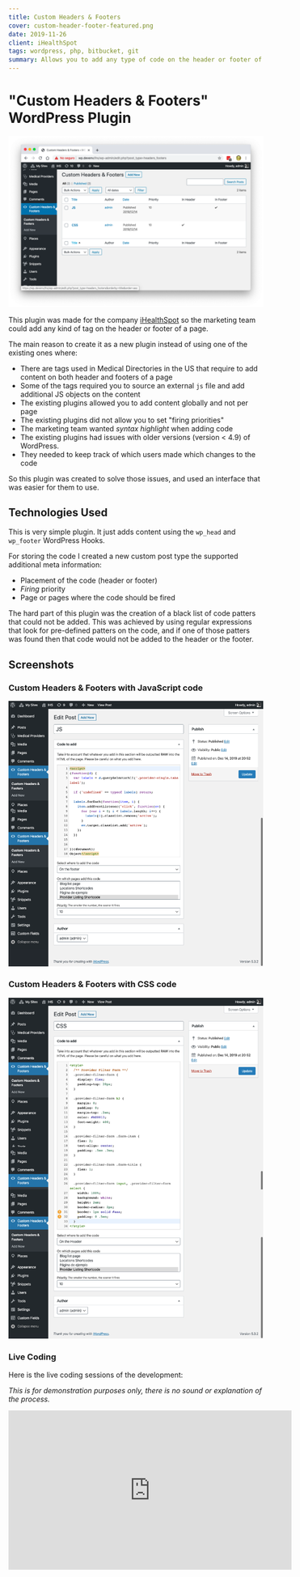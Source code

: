 ```yaml
---
title: Custom Headers & Footers
cover: custom-header-footer-featured.png
date: 2019-11-26
client: iHealthSpot
tags: wordpress, php, bitbucket, git
summary: Allows you to add any type of code on the header or footer of a WP page
---
```


# "Custom Headers & Footers" WordPress Plugin

![Cover Image](custom-header-footer-featured.png)

This plugin was made for the company [iHealthSpot](https://ihealthspot.com) so the marketing team could add any kind of tag on the header or footer of a page.

The main reason to create it as a new plugin instead of using one of the existing ones where:

- There are tags used in Medical Directories in the US that require to add content on both header and footers of a page
- Some of the tags required you to source an external `js` file and add additional JS objects on the content
- The existing plugins allowed you to add content globally and not per page
- The existing plugins did not allow you to set "firing priorities"
- The marketing team wanted _syntax highlight_ when adding code
- The existing plugins had issues with older versions (version < 4.9) of WordPress.
- They needed to keep track of which users made which changes to the code

So this plugin was created to solve those issues, and used an interface that was easier for them to use.

## Technologies Used

This is very simple plugin. It just adds content using the `wp_head` and `wp_footer` WordPress Hooks.

For storing the code I created a new custom post type the supported additional meta information:

- Placement of the code (header or footer)
- _Firing_ priority
- Page or pages where the code should be fired

The hard part of this plugin was the creation of a black list of code patters that could not be added. This was achieved by using regular expressions that look for pre-defined patters on the code, and if one of those patters was found then that code would not be added to the header or the footer.

## Screenshots

### Custom Headers & Footers with JavaScript code

![Adding JS code](custom-header-footer-js.png)

### Custom Headers & Footers with CSS code

![Adding CSS code](custom-header-footer-css.png)

### Live Coding

Here is the live coding sessions of the development:

_This is for demonstration purposes only, there is no sound or explanation of the process._

<div class="video-container">
<iframe width="560" height="315" src="https://www.youtube.com/embed/videoseries?list=PLqJrOd2CQU3cpPdSSU8k5V_ZmoRuISCfv" frameborder="0" allow="accelerometer; autoplay; encrypted-media; gyroscope; picture-in-picture" allowfullscreen></iframe>
</div>
